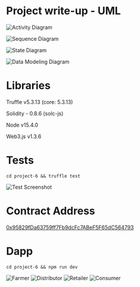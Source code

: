 # Project write-up - UML

![Activity Diagram](images/Activity.jpg?raw=true "Activity Diagram")

![Sequence Diagram](images/Sequence.jpg?raw=true "Sequence Diagram")

![State Diagram](images/State.jpg?raw=true "State Diagram")

![Data Modeling Diagram](images/DataModeling.jpg?raw=true "Data Modeling Diagram")

# Libraries

Truffle v5.3.13 (core: 5.3.13)

Solidity - 0.8.6 (solc-js)

Node v15.4.0

Web3.js v1.3.6

# Tests 

```
cd project-6 && truffle test
```

![Test Screenshot](images/test.png?raw=true "Test Screenshot")

# Contract Address
[0x95829fDa63759ff7Fb9dcFc7ABeF5F65dC564793](https://rinkeby.etherscan.io/address/0x95829fDa63759ff7Fb9dcFc7ABeF5F65dC564793)

# Dapp

```
cd project-6 && npm run dev
```

![Farmer](images/farmer.png?raw=true "Farmer")
![Distributor](images/distributor.png?raw=true "Distributor")
![Retailer](images/retailer.png?raw=true "Retailer")
![Consumer](images/consumer.png?raw=true "Consumer")